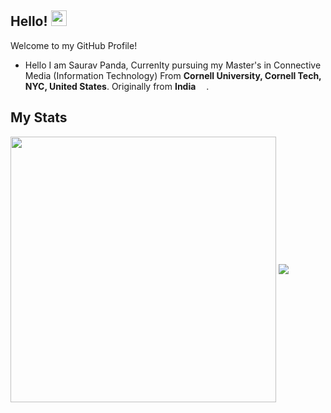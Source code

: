 ## Hello! <img src="https://media.giphy.com/media/hvRJCLFzcasrR4ia7z/giphy.gif" width="25px">
<!-- 
[<img src="https://img.shields.io/badge/varad_more%20-%230077B5.svg?&style=for-the-badge&logo=linkedin&logoColor=white"/>](https://www.linkedin.com/in/varad-more/)
[<img src="https://img.shields.io/badge/@VaradMore1%20-%231DA1F2.svg?&style=for-the-badge&logo=Twitter&logoColor=white"/>](https://twitter.com/VaradMore1)
[<img src="https://img.shields.io/badge/varad_more%20-%23E4405F.svg?&style=for-the-badge&logo=Instagram&logoColor=white"/>](https://instagram.com/varad_more)
 -->

Welcome to my GitHub Profile!</br>

- Hello I am Saurav Panda, Currenlty pursuing my Master's in Connective Media (Information Technology) From **Cornell University, Cornell Tech, NYC, United States**. Originally from **India** <img src="https://www.countryflags.com/wp-content/uploads/india-flag-png-large.png" width="13"/>. 




## My Stats

<!-- <a href="https://github.com/varad-more/github-readme-stats"> -->
  <img align="center" src="https://github-readme-stats.vercel.app/api?username=sauravpanda&count_private=true&show_icons=true&bg_color=45,000000,333333&text_color=FFFFFF&title_color=00ff00&icon_color=ffff33&count_private=true" width="425" />
<!-- </a> -->
<!-- <a href="https://github.com/varad-more/github-readme-stats"> -->
  <img align="center" src="https://github-readme-stats.vercel.app/api/top-langs/?username=sauravpanda&layout=compact&bg_color=45,000000,333333&title_color=00ff00&text_color=FFFFFF&count_private=true" />
<!-- </a> -->
